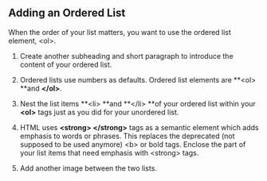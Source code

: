 ## **Adding an Ordered List**

When the order of your list matters, you want to use the ordered list element, &lt;ol&gt;.

1. Create another subheading and short paragraph to introduce the content of your ordered list.

2. Ordered lists use numbers as defaults. Ordered list elements are **&lt;ol&gt; **and **&lt;/ol&gt;**.

3. Nest the list items **&lt;li&gt; **and **&lt;/li&gt; **of your ordered list within your **&lt;ol&gt;** tags just as you did for your unordered list.

4. HTML uses **&lt;strong&gt; &lt;/strong&gt;** tags as a semantic element which adds emphasis to words or phrases. This replaces the deprecated \(not supposed to be used anymore\)  &lt;b&gt;  or bold tags. Enclose the part of your list items  that need emphasis with &lt;strong&gt; tags.

5. Add another image between the two lists.



